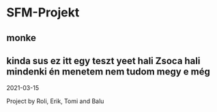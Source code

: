 # SFM-Projekt
## monke
kinda sus
ez itt egy teszt
yeet
hali Zsoca
hali mindenki én menetem
nem tudom megy e még  
-----------------------------------------------------------------

2021-03-15

Project by Roli, Erik, Tomi and Balu
